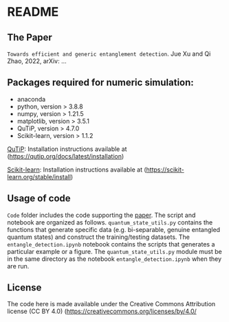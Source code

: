 # README

## The Paper
<!-- Entanglement-Witness-by-Quantum -->

`Towards efficient and generic entanglement detection`.
Jue Xu and Qi Zhao, 2022,
arXiv: ...
<!-- Entanglement Detection Beyond Measuring Fidelities
M. Weilenmann, B. Dive, D. Trillo, E. A. Aguilar and M. Navascués 
20th December 2019Entanglement Detection Beyond Measuring Fidelities -->


<!-- ####################### INSTALLATION ########################## -->
<!-- ## Installation

The contents of the package do not need any installation beyond the packages required below. -->
<!-- The package can simply be downloaded and run directly.  -->
<!-- Note that the `quantum_state_utils.py` module must be in the same directory as the notebook `Entangle.ipynb` when they are run. -->

## Packages required for numeric simulation: 
- anaconda
- python, version > 3.8.8
- numpy, version > 1.21.5
- matplotlib, version > 3.5.1 
- QuTiP, version > 4.7.0
- Scikit-learn, version > 1.1.2


[QuTiP](https://qutip.org/):
	Installation instructions available at (https://qutip.org/docs/latest/installation)

[Scikit-learn](https://scikit-learn.org/stable/):
	Installation instructions available at (https://scikit-learn.org/stable/install)


<!-- ######################### USAGE ############################# -->
## Usage of code

`Code` folder includes the code supporting the [paper](https://github.com/Jue-Xu/Entanglement-Witness/blob/main/ew.pdf).
The script and notebook are organized as follows. 
`quantum_state_utils.py` contains the functions that generate specific data (e.g. bi-separable, genuine entangled quantum states) and construct the training/testing datasets. 
The `entangle_detection.ipynb` notebook contains the scripts that generates a particular example or a figure.
The `quantum_state_utils.py` module must be in the same directory as the notebook `entangle_detection.ipynb` when they are run.
<!-- Each of the other files have the scripts that correspond to
a particular example, figure, or table in the manuscript, and can be run independently. -->


<!-- ########################## LICENSE ############################ -->
## License

The code here is made available under the Creative Commons Attribution license (CC BY 4.0)
(https://creativecommons.org/licenses/by/4.0/